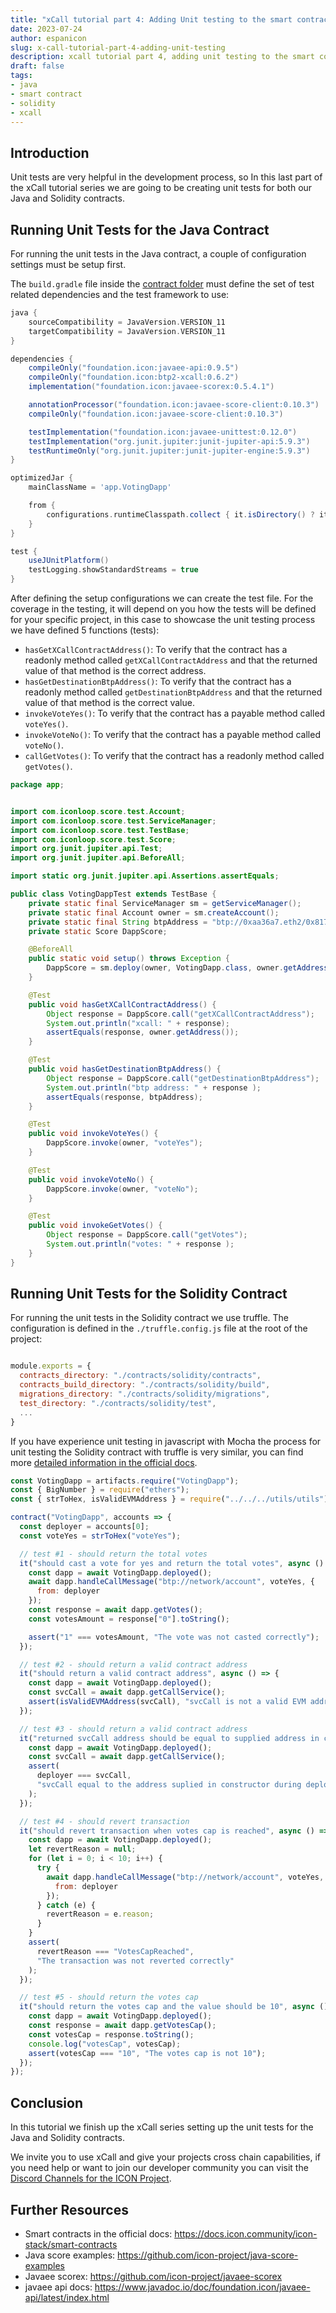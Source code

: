 ```yaml
---
title: "xCall tutorial part 4: Adding Unit testing to the smart contracts."
date: 2023-07-24
author: espanicon
slug: x-call-tutorial-part-4-adding-unit-testing
description: xcall tutorial part 4, adding unit testing to the smart contracts
draft: false
tags:
- java
- smart contract
- solidity
- xcall
---
```

## Introduction

Unit tests are very helpful in the development process, so In this last part of the xCall tutorial series we are going to be creating unit tests for both our Java and Solidity contracts.

## Running Unit Tests for the Java Contract

For running the unit tests in the Java contract, a couple of configuration settings must be setup first.

The `build.gradle` file inside the [contract folder](https://github.com/icon-community/crosschain-voting-dapp-with-rollback/blob/master/contracts/jvm/VotingDapp/build.gradle) must define the set of test related dependencies and the test framework to use:

```gradle
java {
    sourceCompatibility = JavaVersion.VERSION_11
    targetCompatibility = JavaVersion.VERSION_11
}

dependencies {
    compileOnly("foundation.icon:javaee-api:0.9.5")
    compileOnly("foundation.icon:btp2-xcall:0.6.2")
    implementation("foundation.icon:javaee-scorex:0.5.4.1")

    annotationProcessor("foundation.icon:javaee-score-client:0.10.3")
    compileOnly("foundation.icon:javaee-score-client:0.10.3")

    testImplementation("foundation.icon:javaee-unittest:0.12.0")
    testImplementation("org.junit.jupiter:junit-jupiter-api:5.9.3")
    testRuntimeOnly("org.junit.jupiter:junit-jupiter-engine:5.9.3")
}

optimizedJar {
    mainClassName = 'app.VotingDapp'

    from {
        configurations.runtimeClasspath.collect { it.isDirectory() ? it : zipTree(it) }
    }
}

test {
    useJUnitPlatform()
    testLogging.showStandardStreams = true
}
```

After defining the setup configurations we can create the test file. For the coverage in the testing, it will depend on you how the tests will be defined for your specific project, in this case to showcase the unit testing process we have defined 5 functions (tests):

* `hasGetXCallContractAddress()`: To verify that the contract has a readonly method called `getXCallContractAddress` and that the returned value of that method is the correct address.
* `hasGetDestinationBtpAddress()`: To verify that the contract has a readonly method called `getDestinationBtpAddress` and that the returned value of that method is the correct value.
* `invokeVoteYes()`: To verify that the contract has a payable method called `voteYes()`.
* `invokeVoteNo()`: To verify that the contract has a payable method called `voteNo()`.
* `callGetVotes()`: To verify that the contract has a readonly method called `getVotes()`.

```java
package app;


import com.iconloop.score.test.Account;
import com.iconloop.score.test.ServiceManager;
import com.iconloop.score.test.TestBase;
import com.iconloop.score.test.Score;
import org.junit.jupiter.api.Test;
import org.junit.jupiter.api.BeforeAll;

import static org.junit.jupiter.api.Assertions.assertEquals;

public class VotingDappTest extends TestBase {
    private static final ServiceManager sm = getServiceManager();
    private static final Account owner = sm.createAccount();
    private static final String btpAddress = "btp://0xaa36a7.eth2/0x817c542D606ba65b9B158919A77A2Df5AeE2E2EF";
    private static Score DappScore;

    @BeforeAll
    public static void setup() throws Exception {
        DappScore = sm.deploy(owner, VotingDapp.class, owner.getAddress(), btpAddress);
    }

    @Test
    public void hasGetXCallContractAddress() {
        Object response = DappScore.call("getXCallContractAddress");
        System.out.println("xcall: " + response);
        assertEquals(response, owner.getAddress());
    }

    @Test
    public void hasGetDestinationBtpAddress() {
        Object response = DappScore.call("getDestinationBtpAddress");
        System.out.println("btp address: " + response );
        assertEquals(response, btpAddress);
    }

    @Test
    public void invokeVoteYes() {
        DappScore.invoke(owner, "voteYes");
    }

    @Test
    public void invokeVoteNo() {
        DappScore.invoke(owner, "voteNo");
    }

    @Test
    public void invokeGetVotes() {
        Object response = DappScore.call("getVotes");
        System.out.println("votes: " + response );
    }
}
```

## Running Unit Tests for the Solidity Contract

For running the unit tests in the Solidity contract we use truffle. The configuration is defined in the `./truffle.config.js` file at the root of the project:
```javascript

module.exports = {
  contracts_directory: "./contracts/solidity/contracts",
  contracts_build_directory: "./contracts/solidity/build",
  migrations_directory: "./contracts/solidity/migrations",
  test_directory: "./contracts/solidity/test",
  ...
}
```

If you have experience unit testing in javascript with Mocha the process for unit testing the Solidity contract with truffle is very similar, you can find more [detailed information in the official docs](https://trufflesuite.com/docs/truffle/how-to/debug-test/write-tests-in-javascript/).

```javascript
const VotingDapp = artifacts.require("VotingDapp");
const { BigNumber } = require("ethers");
const { strToHex, isValidEVMAddress } = require("../../../utils/utils");

contract("VotingDapp", accounts => {
  const deployer = accounts[0];
  const voteYes = strToHex("voteYes");

  // test #1 - should return the total votes
  it("should cast a vote for yes and return the total votes", async () => {
    const dapp = await VotingDapp.deployed();
    await dapp.handleCallMessage("btp://network/account", voteYes, {
      from: deployer
    });
    const response = await dapp.getVotes();
    const votesAmount = response["0"].toString();

    assert("1" === votesAmount, "The vote was not casted correctly");
  });

  // test #2 - should return a valid contract address
  it("should return a valid contract address", async () => {
    const dapp = await VotingDapp.deployed();
    const svcCall = await dapp.getCallService();
    assert(isValidEVMAddress(svcCall), "svcCall is not a valid EVM address");
  });

  // test #3 - should return a valid contract address
  it("returned svcCall address should be equal to supplied address in constructor during deployment", async () => {
    const dapp = await VotingDapp.deployed();
    const svcCall = await dapp.getCallService();
    assert(
      deployer === svcCall,
      "svcCall equal to the address suplied in constructor during deployment"
    );
  });

  // test #4 - should revert transaction
  it("should revert transaction when votes cap is reached", async () => {
    const dapp = await VotingDapp.deployed();
    let revertReason = null;
    for (let i = 0; i < 10; i++) {
      try {
        await dapp.handleCallMessage("btp://network/account", voteYes, {
          from: deployer
        });
      } catch (e) {
        revertReason = e.reason;
      }
    }
    assert(
      revertReason === "VotesCapReached",
      "The transaction was not reverted correctly"
    );
  });

  // test #5 - should return the votes cap
  it("should return the votes cap and the value should be 10", async () => {
    const dapp = await VotingDapp.deployed();
    const response = await dapp.getVotesCap();
    const votesCap = response.toString();
    console.log("votesCap", votesCap);
    assert(votesCap === "10", "The votes cap is not 10");
  });
});
```

## Conclusion

In this tutorial we finish up the xCall series setting up the unit tests for the Java and Solidity contracts.

We invite you to use xCall and give your projects cross chain capabilities, if you need help or want to join our developer community you can visit the [Discord Channels for the ICON Project](https://discord.gg/xM2Nh4S6vN).

## Further Resources
* Smart contracts in the official docs: https://docs.icon.community/icon-stack/smart-contracts
* Java score examples: https://github.com/icon-project/java-score-examples
* Javaee scorex: https://github.com/icon-project/javaee-scorex
* javaee api docs: https://www.javadoc.io/doc/foundation.icon/javaee-api/latest/index.html
